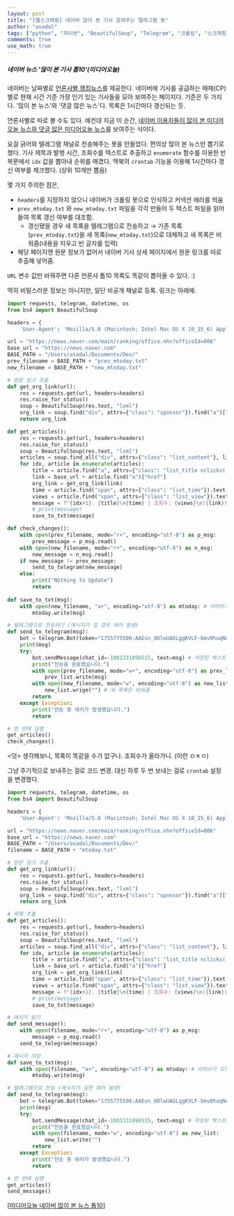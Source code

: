 ```yaml
---
layout: post
title: "[웹스크래핑] 네이버 많이 본 기사 알려주는 텔레그램 봇"
author: "asadal"
tags: ["python", "파이썬", "BeautifulSoup", "Telegram", "크롤링", "스크래핑"]
comments: true
use_math: true
---
```


##### 네이버 뉴스 '많이 본 기사 톱10'(미디어오늘)

네이버는 날짜별로 [언론사별 랭킹뉴스](https://news.naver.com/main/ranking/popularDay.nhn)를 제공한다. 네이버에 기사를 공급하는 매체(CP)별로 현재 시간 기준 가장 인기 있는 기사들을 모아 보여주는 페이지다. 기준은 두 가지다. '많이 본 뉴스'와 '댓글 많은 뉴스'다. 목록은 1시간마다 갱신되는 듯. 

언론사별로 따로 볼 수도 있다. 예컨대 지금 이 순간, [네이버 이용자들이 많이 본 미디어오늘 뉴스와 댓글 많은 미디어오늘 뉴스](https://news.naver.com/main/ranking/office.nhn?officeId=006)를 보여주는 식이다. 

요걸 긁어와 텔레그램 채널로 전송해주는 봇을 만들었다. 편의상 많이 본 뉴스만 뽑기로 했다. 기사 제목과 발행 시간, 조회수를 텍스트로 추출하고 `enumerate` 함수를 이용한 반복문에서  `idx` 값을 뽑아내 순위를 매겼다. 맥북의 `crontab` 기능을 이용해 1시간마다 갱신 여부를 체크했다. (상위 10개만 뽑음)

몇 가지 주의한 점은,

* `headers`를 지정하지 않으니 네이버가 크롤링 봇으로 인식하고 커넥션 에러를 띄움
* `prev_mtoday.txt` 와 `new_mtoday.txt` 파일을 각각 만들어 두 텍스트 파일을 읽어들여 목록 갱신 여부를 대조함.
  * 갱신됐을 경우 새 목록을 텔레그램으로 전송하고 → 기존 목록(`prev_mtoday.txt`)을 새 목록(`new_mtoday.txt`)으로 대체하고 새 목록은 비워줌(내용을 지우고 빈 글자를 입력)
* 해당 페이지엔 원문 정보가 없어서 네이버 기사 상세 페이지에서 원문 링크를 따로 추출해 넣어줌.

`URL` 변수 값만 바꿔주면 다른 언론사 톱10 목록도 똑같이 뽑아올 수 있다. :)

딱히 비밀스러운 정보는 아니지만, 일단 비공개 채널로 등록. 링크는 아래에. 

```python
import requests, telegram, datetime, os
from bs4 import BeautifulSoup

headers = {
    'User-Agent': 'Mozilla/5.0 (Macintosh; Intel Mac OS X 10_15_6) AppleWebKit/537.36 (KHTML, like Gecko) Chrome/86.0.4240.22 Safari/537.36'}

url = "https://news.naver.com/main/ranking/office.nhn?officeId=006"
base_url = "https://news.naver.com"
BASE_PATH = "/Users/asadal/Documents/Dev/"
prev_filename = BASE_PATH + "prev_mtoday.txt"
new_filename = BASE_PATH + "new_mtoday.txt"

# 원문 링크 추출
def get_org_link(url):
    res = requests.get(url, headers=headers)
    res.raise_for_status()
    soup = BeautifulSoup(res.text, "lxml")
    org_link = soup.find("div", attrs={"class": "sponsor"}).find("a")["href"]
    return org_link

def get_articles():
    res = requests.get(url, headers=headers)
    res.raise_for_status()
    soup = BeautifulSoup(res.text, "lxml")
    articles = soup.find_all("div", attrs={"class": "list_content"}, limit=10) # 상위 10개 목록만
    for idx, article in enumerate(articles):
        title = article.find("a", attrs={"class": "list_title nclicks('RBP.drnknws')"}).text
        link = base_url + article.find("a")["href"]
        org_link = get_org_link(link)
        time = article.find("span", attrs={"class": "list_time"}).text
        views = article.find("span", attrs={"class": "list_view"}).text
        message = f"{idx+1}. {title}\n{time} | 조회수: {views}\n({link})\n(원문 ☞ {org_link})\n\n"
        # print(message)
        save_to_txt(message)

def check_changes():
    with open(prev_filename, mode="r+", encoding="utf-8") as p_msg:
        prev_message = p_msg.read()
    with open(new_filename, mode="r+", encoding="utf-8") as n_msg:
        new_message = n_msg.read()
    if new_message != prev_message:
        send_to_telegram(new_message)
    else:
        print("Nothing to Update")
        return
    
def save_to_txt(msg):
    with open(new_filename, "a+", encoding="utf-8") as mtoday: # 이어쓰기 모드로 열기. 파일이 없으면 새로 만듬.
        mtoday.write(msg) 

# 텔레그램으로 전송하기 (메시지가 길 경우 에러 발생)
def send_to_telegram(msg):
    bot = telegram.Bot(token="1755775596:AAEsn_0DlwUADLggKVLF-bmv0huqNuDuGek")
    print(msg)
    try:
        bot.sendMessage(chat_id=-1001331896515, text=msg) # 저장된 텍스트를 텔레그램으로전송
        print("전송을 완료했습니다.")
        with open(prev_filename, mode="w+", encoding="utf-8") as prev_list:
            prev_list.write(msg)
        with open(new_filename, mode="w", encoding="utf-8") as new_list:
            new_list.wrige("") # 새 목록은 비워줌
        return
    except Exception:
        print("전송 중 에러가 발생했습니다.")
        return 

# 한 번에 실행
get_articles()
check_changes() 
```

<덧> 생각해보니, 목록이 똑같을 수가 없구나. 조회수가 올라가니. (이런 ㅁㅊㅇ)

그냥 주기적으로 보내주는 걸로 코드 변경. 대신 하루 두 번 보내는 걸로 `crontab` 설정을 변경했다.

```python
import requests, telegram, datetime, os
from bs4 import BeautifulSoup

headers = {
    'User-Agent': 'Mozilla/5.0 (Macintosh; Intel Mac OS X 10_15_6) AppleWebKit/537.36 (KHTML, like Gecko) Chrome/86.0.4240.22 Safari/537.36'}

url = "https://news.naver.com/main/ranking/office.nhn?officeId=006"
base_url = "https://news.naver.com"
BASE_PATH = "/Users/asadal/Documents/Dev/"
filename = BASE_PATH + "mtoday.txt"

# 원문 링크 추출
def get_org_link(url):
    res = requests.get(url, headers=headers)
    res.raise_for_status()
    soup = BeautifulSoup(res.text, "lxml")
    org_link = soup.find("div", attrs={"class": "sponsor"}).find("a")["href"]
    return org_link

# 목록 추출
def get_articles():
    res = requests.get(url, headers=headers)
    res.raise_for_status()
    soup = BeautifulSoup(res.text, "lxml")
    articles = soup.find_all("div", attrs={"class": "list_content"}, limit=10)
    for idx, article in enumerate(articles):
        title = article.find("a", attrs={"class": "list_title nclicks('RBP.drnknws')"}).text
        link = base_url + article.find("a")["href"]
        org_link = get_org_link(link)
        time = article.find("span", attrs={"class": "list_time"}).text
        views = article.find("span", attrs={"class": "list_view"}).text
        message = f"{idx+1}. {title}\n{time} | 조회수: {views}\n({link})\n(원문 ☞ {org_link})\n\n"
        # print(message)
        save_to_txt(message)

# 메시지 읽기
def send_message():
    with open(filename, mode="r+", encoding="utf-8") as p_msg:
        message = p_msg.read()
    send_to_telegram(message)

# 메시지 저장
def save_to_txt(msg):
    with open(filename, "a+", encoding="utf-8") as mtoday: # 이어쓰기 모드로 열기. 파일이 없으면 새로 만듬.
        mtoday.write(msg) 

# 텔레그램으로 전송 (메시지가 길면 에러 발생)
def send_to_telegram(msg):
    bot = telegram.Bot(token="1755775596:AAEsn_0DlwUADLggKVLF-bmv0huqNuDuGek")
    print(msg)
    try:
        bot.sendMessage(chat_id=-1001331896515, text=msg) # 저장된 텍스트를 텔레그램으로전송
        print("전송을 완료했습니다.")
        with open(filename, mode="w", encoding="utf-8") as new_list:
            new_list.write("")
        return
    except Exception:
        print("전송 중 에러가 발생했습니다.")
        return 

# 한 번에 실행
get_articles()
send_message()
```

[[미디어오늘 네이버 많이 본 뉴스 톱10](https://t.me/joinchat/mMRnA2Hk1xg3NGVl)]

